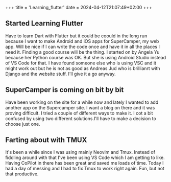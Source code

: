 +++
title = 'Learning_flutter'
date = 2024-04-12T21:07:49+02:00
+++

## Started Learning Flutter

Have to learn Dart with Flutter but it could be coould in the long run because I want to make Android and iOS apps for SuperCamper, my web app. Will be nice if I can write the code once and have it in all the places I need it. Finding a good course will be the thing. I started on by Angela Yu because her Python course was OK. But she is using Android Studio instead of VS Code for that. I have found someone else who is using VSC and it might work out but he is not as good as Andreas Jud who is brillianrt with Django and the website stuff. I'll give it a go anyway.

## SuperCamper is coming on bit by bit

Have been working on the site for a while now and lately I wanted to add another app on the Supercamper site. I want a blog on there and it was proving difficult. I tried a couple of different ways to make it. I cot a bit confused by using two different solutions.I'll have to make a decision to choose just one.

## Farting about with TMUX

It's been a while since I was using mainly Neovim and Tmux. Instead of fiddling around with that I've been using VS Code which I am getting to like. Having CoPilot in there has been great and saved me loads of time. Today I had a day of messing and I had to fix Tmux to work right again. Fun, but not that productive.


